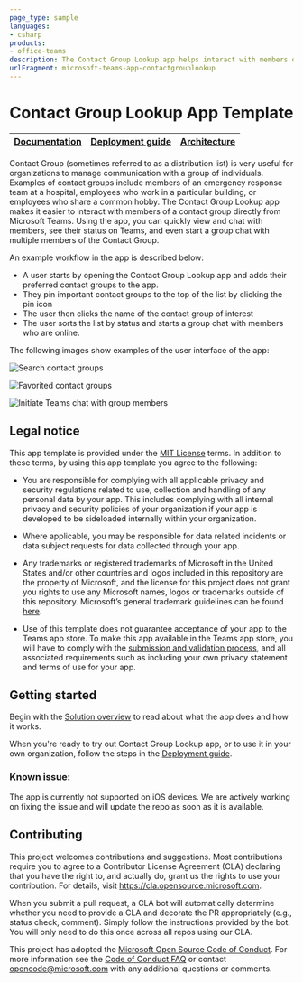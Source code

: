 ```yaml
---
page_type: sample
languages:
- csharp
products:
- office-teams
description: The Contact Group Lookup app helps interact with members of a contact group
urlFragment: microsoft-teams-app-contactgrouplookup
---
```


# Contact Group Lookup App Template

| [Documentation](https://github.com/OfficeDev/microsoft-teams-app-contactgrouplookup/wiki/Home) | [Deployment guide](https://github.com/OfficeDev/microsoft-teams-app-contactgrouplookup/wiki/Deployment-Guide) | [Architecture](https://github.com/OfficeDev/microsoft-teams-app-contactgrouplookup/wiki/Solution-Overview) |
| ---- | ---- | ---- |

 Contact Group (sometimes referred to as a distribution list) is very useful for organizations to manage communication with a group of individuals. Examples of contact groups include members of an emergency response team at a hospital, employees who work in a particular building, or employees who share a common hobby.
The Contact Group Lookup app makes it easier to interact with members of a contact group directly from Microsoft Teams. Using the app, you can quickly view and chat with members, see their status on Teams, and even start a group chat with multiple members of the Contact Group.

An example workflow in the app is described below:
 - A user starts by opening the Contact Group Lookup app and adds their preferred contact groups to the app.
 - They pin important contact groups to the top of the list by clicking the pin icon
 - The user then clicks the name of the contact group of interest
 -  The user sorts the list by status and starts a group chat with members who are online.

The following images show examples of the user interface of the app:

![Search contact groups](https://github.com/OfficeDev/microsoft-teams-app-contactgrouplookup/wiki/Images/SearchContactGroups.png)

![Favorited contact groups](https://github.com/OfficeDev/microsoft-teams-app-contactgrouplookup/wiki/Images/FavoritesScreen.png)

![Initiate Teams chat with group members](https://github.com/OfficeDev/microsoft-teams-app-contactgrouplookup/wiki/Images/InitiateChat.png)


## Legal notice

This app template is provided under the [MIT License](https://github.com/OfficeDev/microsoft-teams-app-contactgrouplookup/blob/master/LICENSE) terms.  In addition to these terms, by using this app template you agree to the following:

-	You are responsible for complying with all applicable privacy and security regulations related to use, collection and handling of any personal data by your app.  This includes complying with all internal privacy and security policies of your organization if your app is developed to be sideloaded internally within your organization.

-	Where applicable, you may be responsible for data related incidents or data subject requests for data collected through your app.

-	Any trademarks or registered trademarks of Microsoft in the United States and/or other countries and logos included in this repository are the property of Microsoft, and the license for this project does not grant you rights to use any Microsoft names, logos or trademarks outside of this repository.  Microsoft’s general trademark guidelines can be found [here](https://www.microsoft.com/en-us/legal/intellectualproperty/trademarks/usage/general.aspx).

-	Use of this template does not guarantee acceptance of your app to the Teams app store.  To make this app available in the Teams app store, you will have to comply with the [submission and validation process](https://docs.microsoft.com/en-us/microsoftteams/platform/concepts/deploy-and-publish/appsource/publish), and all associated requirements such as including your own privacy statement and terms of use for your app.

## Getting started

Begin with the [Solution overview](https://github.com/OfficeDev/microsoft-teams-app-contactgrouplookup/wiki/Solution-overview) to read about what the app does and how it works.

When you're ready to try out Contact Group Lookup app, or to use it in your own organization, follow the steps in the [Deployment guide](https://github.com/OfficeDev/microsoft-teams-app-contactgrouplookup/wiki/Deployment-Guide).

### Known issue:
The app is currently not supported on iOS devices. We are actively working on fixing the issue and will update the repo as soon as it is available.

## Contributing

This project welcomes contributions and suggestions.  Most contributions require you to agree to a
Contributor License Agreement (CLA) declaring that you have the right to, and actually do, grant us
the rights to use your contribution. For details, visit https://cla.opensource.microsoft.com.

When you submit a pull request, a CLA bot will automatically determine whether you need to provide
a CLA and decorate the PR appropriately (e.g., status check, comment). Simply follow the instructions
provided by the bot. You will only need to do this once across all repos using our CLA.

This project has adopted the [Microsoft Open Source Code of Conduct](https://opensource.microsoft.com/codeofconduct/).
For more information see the [Code of Conduct FAQ](https://opensource.microsoft.com/codeofconduct/faq/) or
contact [opencode@microsoft.com](mailto:opencode@microsoft.com) with any additional questions or comments.
